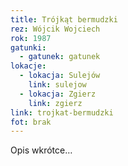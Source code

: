 ```yaml
---
title: Trójkąt bermudzki
rez: Wójcik Wojciech
rok: 1987
gatunki: 
  - gatunek: gatunek
lokacje:
  - lokacja: Sulejów
    link: sulejow
  - lokacja: Zgierz
    link: zgierz
link: trojkat-bermudzki
fot: brak
---
```

Opis wkrótce…